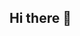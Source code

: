 ## Hi there 👋

<!--
**aliabdurasul/aliabdurasul** is a ✨ _special_ ✨ repository because its `README.md` (this file) appears on your GitHub profile.


# 🎓 Certifications

- ✅ [Scientific Computing with Python – freeCodeCamp](https://www.freecodecamp.org/certification/aliabdurasul/scientific-computing-with-python-v7)






- 🔭 I’m currently working on ... fundamentals of ai
- 🌱 I’m currently learning ... ai based pathway
- 👯 I’m looking to collaborate on ... real work projects
- 🤔 I’m looking for help with ... finding intern
- 💬 Ask me about ... whatever
- 📫 How to reach me: abdurasulov0904@mail.ru
-->
